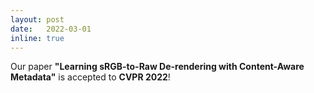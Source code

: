 ```yaml
---
layout: post
date:   2022-03-01
inline: true
---
```

Our paper **"Learning sRGB-to-Raw De-rendering with Content-Aware Metadata"** is accepted to **CVPR 2022**! 
